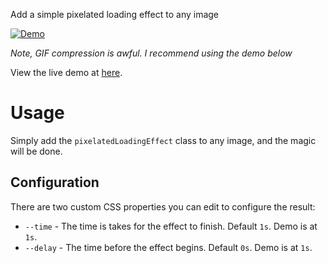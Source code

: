 Add a simple pixelated loading effect to any image

[![Demo](demo.gif)](https://timothy-gonzalez.com/pixelated-loading-effect/)

*Note, GIF compression is awful. I recommend using the demo below*

View the live demo at [here](https://timothy-gonzalez.com/pixelated-loading-effect/).

# Usage
Simply add the `pixelatedLoadingEffect` class to any image, and the magic will be done.

## Configuration
There are two custom CSS properties you can edit to configure the result:
- `--time` - The time is takes for the effect to finish. Default `1s`. Demo is at `1s`.
- `--delay` - The time before the effect begins. Default `0s`. Demo is at `1s`.
